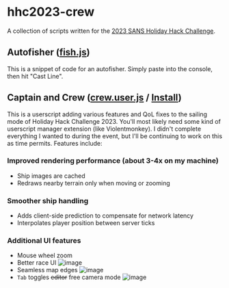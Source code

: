 # hhc2023-crew
A collection of scripts written for the [2023 SANS Holiday Hack Challenge](https://2023.holidayhackchallenge.com/).

## Autofisher ([fish.js](fish.js))
This is a snippet of code for an autofisher. Simply paste into the console, then hit "Cast Line".

## Captain and Crew ([crew.user.js](crew.user.js) / [Install](https://github.com/noodlebox/hhc2023-crew/raw/trunk/crew.user.js))
This is a userscript adding various features and QoL fixes to the sailing mode of Holiday Hack Challenge 2023. You'll most likely need some kind of userscript manager extension (like Violentmonkey). I didn't complete everything I wanted to during the event, but I'll be continuing to work on this as time permits. Features include:

### Improved rendering performance (about 3-4x on my machine)
- Ship images are cached
- Redraws nearby terrain only when moving or zooming

### Smoother ship handling
- Adds client-side prediction to compensate for network latency
- Interpolates player position between server ticks

### Additional UI features
- Mouse wheel zoom
- Better race UI ![image](https://github.com/noodlebox/hhc2023-crew/assets/308464/4a32e947-8fc2-405f-b134-c22ce5bb0371)
- Seamless map edges ![image](https://github.com/noodlebox/hhc2023-crew/assets/308464/4e114ea7-b6df-40ea-8722-49bddbd5c431)
- `Tab` toggles ~~editor~~ free camera mode ![image](https://github.com/noodlebox/hhc2023-crew/assets/308464/9b3dadd1-0af1-48b4-b7d9-b7d72a22cbc5)
